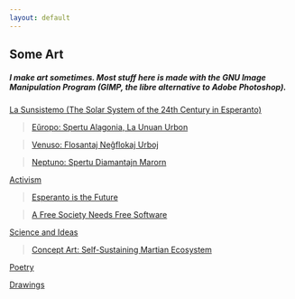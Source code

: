 ```yaml
---
layout: default
---
```


## Some Art
##### I make art sometimes. Most stuff here is made with the GNU Image Manipulation Program (GIMP, the libre alternative to Adobe Photoshop).

<ins>La Sunsistemo (The Solar System of the 24th Century in Esperanto)</ins>

<blockquote class="imgur-embed-pub" lang="en" data-id="a/2NnlaSp"  ><a href="//imgur.com/a/2NnlaSp">Eŭropo: Spertu Alagonia, La Unuan Urbon</a></blockquote><script async src="//s.imgur.com/min/embed.js" charset="utf-8"></script>

<blockquote class="imgur-embed-pub" lang="en" data-id="a/QapfSdI"  ><a href="//imgur.com/a/QapfSdI">Venuso: Flosantaj Neĝflokaj Urboj</a></blockquote><script async src="//s.imgur.com/min/embed.js" charset="utf-8"></script>

<blockquote class="imgur-embed-pub" lang="en" data-id="a/uPKZFPK"  ><a href="//imgur.com/a/uPKZFPK">Neptuno: Spertu Diamantajn Marorn</a></blockquote><script async src="//s.imgur.com/min/embed.js" charset="utf-8"></script>

<ins>Activism</ins>

<blockquote class="imgur-embed-pub" lang="en" data-id="a/wtBxl1c"  ><a href="//imgur.com/a/wtBxl1c">Esperanto is the Future</a></blockquote><script async src="//s.imgur.com/min/embed.js" charset="utf-8"></script>

<blockquote class="imgur-embed-pub" lang="en" data-id="a/vm9XNlD"  ><a href="//imgur.com/a/vm9XNlD">A Free Society Needs Free Software</a></blockquote><script async src="//s.imgur.com/min/embed.js" charset="utf-8"></script>

<ins>Science and Ideas</ins>

<blockquote class="imgur-embed-pub" lang="en" data-id="a/8McM8Ms"  ><a href="//imgur.com/a/8McM8Ms">Concept Art: Self-Sustaining Martian Ecosystem</a></blockquote><script async src="//s.imgur.com/min/embed.js" charset="utf-8"></script>

<ins>Poetry</ins>

<ins>Drawings</ins>